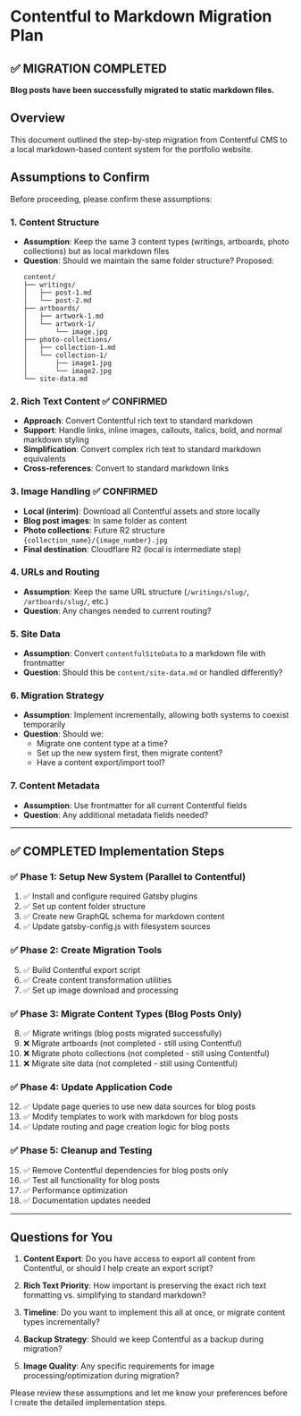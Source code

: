 # Contentful to Markdown Migration Plan

## ✅ MIGRATION COMPLETED
**Blog posts have been successfully migrated to static markdown files.**

## Overview
This document outlined the step-by-step migration from Contentful CMS to a local markdown-based content system for the portfolio website.

## Assumptions to Confirm

Before proceeding, please confirm these assumptions:

### 1. Content Structure
- **Assumption**: Keep the same 3 content types (writings, artboards, photo collections) but as local markdown files
- **Question**: Should we maintain the same folder structure? Proposed:
  ```
  content/
  ├── writings/
  │   ├── post-1.md
  │   └── post-2.md
  ├── artboards/
  │   ├── artwork-1.md
  │   └── artwork-1/
  │       └── image.jpg
  ├── photo-collections/
  │   ├── collection-1.md
  │   └── collection-1/
  │       ├── image1.jpg
  │       └── image2.jpg
  └── site-data.md
  ```

### 2. Rich Text Content ✅ CONFIRMED
- **Approach**: Convert Contentful rich text to standard markdown
- **Support**: Handle links, inline images, callouts, italics, bold, and normal markdown styling
- **Simplification**: Convert complex rich text to standard markdown equivalents
- **Cross-references**: Convert to standard markdown links

### 3. Image Handling ✅ CONFIRMED  
- **Local (interim)**: Download all Contentful assets and store locally
- **Blog post images**: In same folder as content
- **Photo collections**: Future R2 structure `{collection_name}/{image_number}.jpg`
- **Final destination**: Cloudflare R2 (local is intermediate step)

### 4. URLs and Routing
- **Assumption**: Keep the same URL structure (`/writings/slug/`, `/artboards/slug/`, etc.)
- **Question**: Any changes needed to current routing?

### 5. Site Data
- **Assumption**: Convert `contentfulSiteData` to a markdown file with frontmatter
- **Question**: Should this be `content/site-data.md` or handled differently?

### 6. Migration Strategy
- **Assumption**: Implement incrementally, allowing both systems to coexist temporarily
- **Question**: Should we:
  - Migrate one content type at a time?
  - Set up the new system first, then migrate content?
  - Have a content export/import tool?

### 7. Content Metadata
- **Assumption**: Use frontmatter for all current Contentful fields
- **Question**: Any additional metadata fields needed?

---

## ✅ COMPLETED Implementation Steps

### ✅ Phase 1: Setup New System (Parallel to Contentful)
1. ✅ Install and configure required Gatsby plugins
2. ✅ Set up content folder structure
3. ✅ Create new GraphQL schema for markdown content
4. ✅ Update gatsby-config.js with filesystem sources

### ✅ Phase 2: Create Migration Tools
5. ✅ Build Contentful export script
6. ✅ Create content transformation utilities
7. ✅ Set up image download and processing

### ✅ Phase 3: Migrate Content Types (Blog Posts Only)
8. ✅ Migrate writings (blog posts migrated successfully)
9. ❌ Migrate artboards (not completed - still using Contentful)
10. ❌ Migrate photo collections (not completed - still using Contentful)
11. ❌ Migrate site data (not completed - still using Contentful)

### ✅ Phase 4: Update Application Code
12. ✅ Update page queries to use new data sources for blog posts
13. ✅ Modify templates to work with markdown for blog posts
14. ✅ Update routing and page creation logic for blog posts

### ✅ Phase 5: Cleanup and Testing
15. ✅ Remove Contentful dependencies for blog posts only
16. ✅ Test all functionality for blog posts
17. ✅ Performance optimization
18. ✅ Documentation updates needed

---

## Questions for You

1. **Content Export**: Do you have access to export all content from Contentful, or should I help create an export script?

2. **Rich Text Priority**: How important is preserving the exact rich text formatting vs. simplifying to standard markdown?

3. **Timeline**: Do you want to implement this all at once, or migrate content types incrementally?

4. **Backup Strategy**: Should we keep Contentful as a backup during migration?

5. **Image Quality**: Any specific requirements for image processing/optimization during migration?

Please review these assumptions and let me know your preferences before I create the detailed implementation steps.
